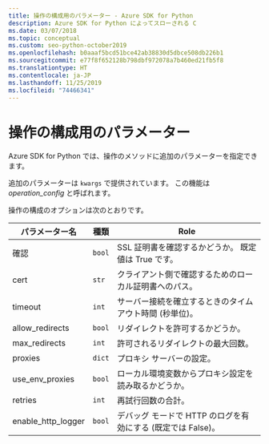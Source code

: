 ```yaml
---
title: 操作の構成用のパラメーター - Azure SDK for Python
description: Azure SDK for Python によってスローされる C
ms.date: 03/07/2018
ms.topic: conceptual
ms.custom: seo-python-october2019
ms.openlocfilehash: b0aaaf5bcd51bce42ab38830d5dbce508db226b1
ms.sourcegitcommit: e77f8f652128b798dbf972078a7b460ed21fb5f8
ms.translationtype: HT
ms.contentlocale: ja-JP
ms.lasthandoff: 11/25/2019
ms.locfileid: "74466341"
---
```

# <a name="parameters-for-operation-configuration"></a>操作の構成用のパラメーター

Azure SDK for Python では、操作のメソッドに追加のパラメーターを指定できます。

追加のパラメーターは `kwargs` で提供されています。 この機能は *operation_config* と呼ばれます。

操作の構成のオプションは次のとおりです。

|パラメーター名|種類|Role|
|----------------------|------|---------------|
| 確認 |`bool`|SSL 証明書を確認するかどうか。 既定値は True です。|
|  cert |`str`| クライアント側で確認するためのローカル証明書へのパス。|
|  timeout |`int`| サーバー接続を確立するときのタイムアウト時間 (秒単位)。|
|  allow_redirects |`bool` | リダイレクトを許可するかどうか。|
|  max_redirects  |`int`| 許可されるリダイレクトの最大回数。|
|  proxies  |`dict` |プロキシ サーバーの設定。|
|  use_env_proxies |`bool` |ローカル環境変数からプロキシ設定を読み取るかどうか。|
|  retries  |`int` | 再試行回数の合計。|
|  enable_http_logger | `bool`| デバッグ モードで HTTP のログを有効にする (既定では False)。|
